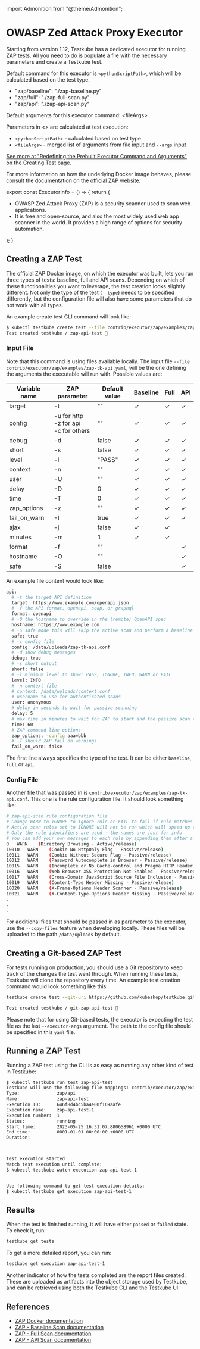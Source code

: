 import Admonition from "@theme/Admonition";

# OWASP Zed Attack Proxy Executor

Starting from version 1.12, Testkube has a dedicated executor for running ZAP tests. All you need to do is populate a file with the necessary parameters and create a Testkube test.

Default command for this executor is `<pythonScriptPath>`, which will be calculated based on the test type.

* "zap/baseline": "./zap-baseline.py"
* "zap/full": "./zap-full-scan.py"
* "zap/api":  "./zap-api-scan.py"

Default arguments for this executor command:  &lt;fileArgs&gt;

Parameters in &lt;&gt; are calculated at test execution:

* `<pythonScriptPath>` - calculated based on test type
* `<fileArgs>` - merged list of arguments from file input and `--args` input

[See more at "Redefining the Prebuilt Executor Command and Arguments" on the Creating Test page.](../articles/creating-tests.md#redefining-the-prebuilt-executor-command-and-arguments)

For more information on how the underlying Docker image behaves, please consult the documentation on the [official ZAP website](https://www.zaproxy.org/docs/docker/).

export const ExecutorInfo = () => {
  return (
    <div>
      <Admonition type="info" icon="🎓" title="What is ZAP?">
        <ul>
          <li>OWASP Zed Attack Proxy (ZAP) is a security scanner used to scan web applications.</li>
          <li>It is free and open-source, and also the most widely used web app scanner in the world. It provides a high range of options for security automation.</li>
        </ul>
      </Admonition>
    </div>
  );
}

## **Creating a ZAP Test**

The official ZAP Docker image, on which the executor was built, lets you run three types of tests: baseline, full and API scans. Depending on which of these functionalities you want to leverage, the test creation looks slightly different. Not only the type of the test (`--type`) needs to be specified differently, but the configuration file will also have some parameters that do not work with all types.

An example create test CLI command will look like:

```bash
$ kubectl testkube create test --file contrib/executor/zap/examples/zap-tk-api.yaml --type "zap/api" --name zap-api-test --copy-files contrib/executor/zap/examples/zap-tk-api.conf:zap-tk-api.conf
Test created testkube / zap-api-test 🥇
```

### **Input File**

Note that this command is using files available locally. The input file `--file contrib/executor/zap/examples/zap-tk-api.yaml`, will be the one defining the arguments the executable will run with. Possible values are:

| Variable name  | ZAP parameter  | Default value  | Baseline  | Full | API |
|---|---|---|---|---|---|
| target | -t | "" | &check; | &check; | &check; |
| config | -u for http <br /> -z for api <br /> -c for others | "" | &check; | &check; | &check; |
| debug | -d | false | &check; | &check; | &check; |
| short | -s | false | &check; | &check; | &check; |
| level | -l | "PASS" | &check; | &check; | &check; |
| context | -n | "" | &check; | &check; | &check; |
| user | -U | "" | &check; | &check; | &check; |
| delay | -D | 0 | &check; | &check; | &check; |
| time | -T | 0 | &check; | &check; | &check; |
| zap_options | -z | "" | &check; | &check; | &check; |
| fail_on_warn | -I | true | &check; | &check; | &check; |
| ajax | -j | false | &check; | &check; | |
| minutes | -m | 1 | &check; | &check; | |
| format | -f | "" | | | &check; |
| hostname | -O | "" | | | &check; |
| safe | -S | false | | | &check; |

An example file content would look like:

```bash
api:
  # -t the target API definition
  target: https://www.example.com/openapi.json
  # -f the API format, openapi, soap, or graphql
  format: openapi
  # -O the hostname to override in the (remote) OpenAPI spec
  hostname: https://www.example.com
  # -S safe mode this will skip the active scan and perform a baseline scan
  safe: true
  # -c config file
  config: /data/uploads/zap-tk-api.conf
  # -d show debug messages
  debug: true
  # -s short output
  short: false
  # -l minimum level to show: PASS, IGNORE, INFO, WARN or FAIL
  level: INFO
  # -n context file
  # context: /data/uploads/context.conf
  # username to use for authenticated scans
  user: anonymous
  # delay in seconds to wait for passive scanning
  delay: 5
  # max time in minutes to wait for ZAP to start and the passive scan to run
  time: 60
  # ZAP command line options
  zap_options: -config aaa=bbb
  # -I should ZAP fail on warnings
  fail_on_warn: false
```

The first line always specifies the type of the test. It can be either `baseline`, `full` or `api`.

### **Config File**

Another file that was passed in is `contrib/executor/zap/examples/zap-tk-api.conf`. This one is the rule configuration file. It should look something like:

```bash
# zap-api-scan rule configuration file
# Change WARN to IGNORE to ignore rule or FAIL to fail if rule matches
# Active scan rules set to IGNORE will not be run which will speed up the scan
# Only the rule identifiers are used - the names are just for info
# You can add your own messages to each rule by appending them after a tab on each line.
0   WARN	(Directory Browsing - Active/release)
10010	WARN	(Cookie No HttpOnly Flag - Passive/release)
10011	WARN	(Cookie Without Secure Flag - Passive/release)
10012	WARN	(Password Autocomplete in Browser - Passive/release)
10015	WARN	(Incomplete or No Cache-control and Pragma HTTP Header Set - Passive/release)
10016	WARN	(Web Browser XSS Protection Not Enabled - Passive/release)
10017	WARN	(Cross-Domain JavaScript Source File Inclusion - Passive/release)
10019	WARN	(Content-Type Header Missing - Passive/release)
10020	WARN	(X-Frame-Options Header Scanner - Passive/release)
10021	WARN	(X-Content-Type-Options Header Missing - Passive/release)
.
.
.
```

For additional files that should be passed in as parameter to the executor, use the `--copy-files` feature when developing locally. These files will be uploaded to the path `/data/uploads` by default.

## **Creating a Git-based ZAP Test**

For tests running on production, you should use a Git repository to keep track of the changes the test went through. When running these tests, Testkube will clone the repository every time. An example test creation command would look something like this:

```sh
testkube create test --git-uri https://github.com/kubeshop/testkube.git --type "zap/api" --name git-zap-api-test --executor-args "zap-api.yaml" --git-branch main --git-path contrib/executor/zap/examples
```

```sh title="Output:"
Test created testkube / git-zap-api-test 🥇
```

Please note that for using Git-based tests, the executor is expecting the test file as the last `--executor-args` argument. The path to the config file should be specified in this `yaml` file.

## **Running a ZAP Test**

Running a ZAP test using the CLI is as easy as running any other kind of test in Testkube:

```bash
$ kubectl testkube run test zap-api-test
Testkube will use the following file mappings: contrib/executor/zap/examples/zap-tk-api.conf:zap-tk-api.conf
Type:              zap/api
Name:              zap-api-test
Execution ID:      646f8d4bc5ba4e00f169aafe
Execution name:    zap-api-test-1
Execution number:  1
Status:            running
Start time:        2023-05-25 16:31:07.880658961 +0000 UTC
End time:          0001-01-01 00:00:00 +0000 UTC
Duration:          



Test execution started
Watch test execution until complete:
$ kubectl testkube watch execution zap-api-test-1


Use following command to get test execution details:
$ kubectl testkube get execution zap-api-test-1
```

## **Results**

When the test is finished running, it will have either `passed` or `failed` state. To check it, run:

```bash
testkube get tests
```

To get a more detailed report, you can run:

```bash
testkube get execution zap-api-test-1
```

Another indicator of how the tests completed are the report files created. These are uploaded as artifacts into the object storage used by Testkube, and can be retrieved using both the Testkube CLI and the Testkube UI.

## **References**

* [ZAP Docker documentation](https://www.zaproxy.org/docs/docker)
* [ZAP - Baseline Scan documentation](https://www.zaproxy.org/docs/docker/baseline-scan/)
* [ZAP - Full Scan documentation](https://www.zaproxy.org/docs/docker/full-scan/)
* [ZAP - API Scan documentation](https://www.zaproxy.org/docs/docker/api-scan/)
